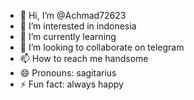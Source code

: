 - 👋 Hi, I’m @Achmad72623
- 👀 I’m interested in indonesia
- 🌱 I’m currently learning 
- 💞️ I’m looking to collaborate on telegram
- 📫 How to reach me handsome
- 😄 Pronouns: sagitarius
- ⚡ Fun fact: always happy

<!---
Achmad72623/Achmad72623 is a ✨ special ✨ repository because its `README.md` (this file) appears on your GitHub profile.
You can click the Preview link to take a look at your changes.
--->
